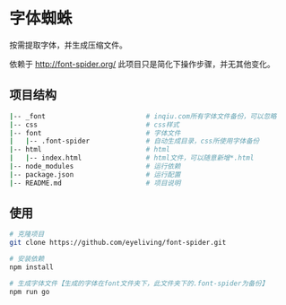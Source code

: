 # 字体蜘蛛

按需提取字体，并生成压缩文件。

依赖于 http://font-spider.org/ 此项目只是简化下操作步骤，并无其他变化。



## 项目结构

```bash
|-- _font                         # inqiu.com所有字体文件备份，可以忽略
|-- css                           # css样式
|-- font                          # 字体文件
|   |-- .font-spider              # 自动生成目录，css所使用字体备份
|-- html                          # html
|   |-- index.html                # html文件，可以随意新增*.html
|-- node_modules                  # 运行依赖
|-- package.json                  # 运行配置
|-- README.md                     # 项目说明
```


## 使用

```bash
# 克隆项目
git clone https://github.com/eyeliving/font-spider.git

# 安装依赖
npm install

# 生成字体文件【生成的字体在font文件夹下，此文件夹下的.font-spider为备份】
npm run go
```
